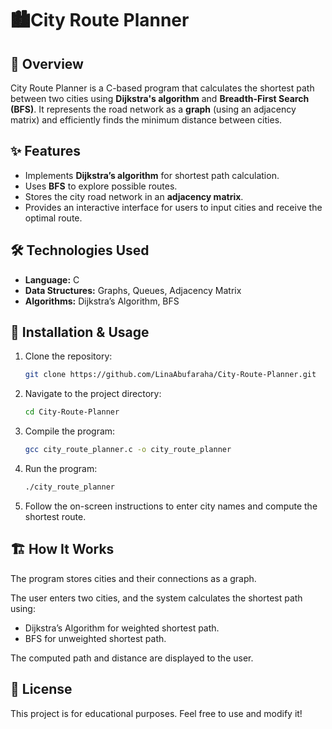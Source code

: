 # 🏙️City Route Planner

## 🌟 Overview
City Route Planner is a C-based program that calculates the shortest path between two cities using **Dijkstra's algorithm** and **Breadth-First Search (BFS)**. It represents the road network as a **graph** (using an adjacency matrix) and efficiently finds the minimum distance between cities.

## ✨ Features
- Implements **Dijkstra’s algorithm** for shortest path calculation.
- Uses **BFS** to explore possible routes.
- Stores the city road network in an **adjacency matrix**.
- Provides an interactive interface for users to input cities and receive the optimal route.

## 🛠️ Technologies Used
- **Language:** C  
- **Data Structures:** Graphs, Queues, Adjacency Matrix  
- **Algorithms:** Dijkstra’s Algorithm, BFS  

## 🚀 Installation & Usage
1. Clone the repository:
   ```sh
   git clone https://github.com/LinaAbufaraha/City-Route-Planner.git
   
2. Navigate to the project directory:
   ```sh
   cd City-Route-Planner   

3. Compile the program:   
    ```sh
   gcc city_route_planner.c -o city_route_planner 
4. Run the program:   
    ```sh
   ./city_route_planner  
5. Follow the on-screen instructions to enter city names and compute the shortest route.


## 🏗️ How It Works

 The program stores cities and their connections as a graph.

 The user enters two cities, and the system calculates the shortest path using:
   - Dijkstra’s Algorithm for weighted shortest path.
   - BFS for unweighted shortest path.

 The computed path and distance are displayed to the user.

## 📜 License
This project is for educational purposes. Feel free to use and modify it! 
   

